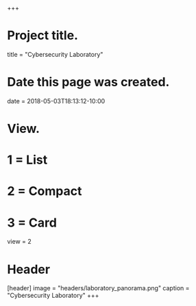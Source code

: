 +++
# Project title.
title = "Cybersecurity Laboratory"

# Date this page was created.
date = 2018-05-03T18:13:12-10:00

# View.
#   1 = List
#   2 = Compact
#   3 = Card
view = 2

# Header
[header]
  image = "headers/laboratory_panorama.png"
  caption = "Cybersecurity Laboratory"
+++
